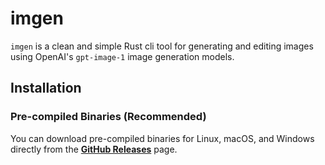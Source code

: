 # imgen

`imgen` is a clean and simple Rust cli tool for generating and editing images
using OpenAI's `gpt-image-1` image generation models.

## Installation

### Pre-compiled Binaries (Recommended)

You can download pre-compiled binaries for Linux, macOS, and Windows directly from the [**GitHub Releases**](https://github.com/phlip9/imgen/releases) page.
